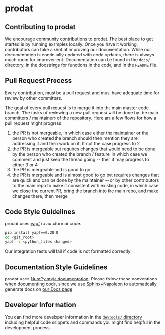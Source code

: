 # prodat

## Contributing to prodat
We encourage community contributions to prodat. The best place to get started is by running examples 
locally. Once you have it working, contributors can take a shot at improving our documentation. While
our documentation is continually updated with code updates, there is always much room for improvement.
Documentation can be found in the `docs/` directory, in the docstrings for functions in the code, and 
in the `README` file. 

## Pull Request Process
Every contribution, must be a pull request and must have adequate time for review by other committers.

The goal of every pull request is to merge it into the main master code branch. The tasks of reviewing 
a new pull request will be done by the main committers / maintainers of the repository. Here are a few flows for how 
a pull request might progress

1) the PR is not mergeable, in which case either the maintainer or the person who created the branch should then mention they are addressing it and then work on it. If not the case progress to 2
2) the PR is mergeable but requires changes that would need to be done by the person who created the branch / feature, in which case we comment and just keep the thread going -- then it may progress to either 3 or 4
3) the PR is mergeable and is good to go 
4) the PR is mergeable and is almost good to go but requires changes that are quick and can be done by the maintainer -- or by other contributors to the main repo to make it consistent with existing code, in which case we close the current PR, bring the branch into the main repo, and make changes there, then merge

## Code Style Guidelines
prodat uses [yapf](https://github.com/google/yapf) to autoformat code.

``` bash
pip install yapf==0.20.0
cd <git_root>
yapf -i <python_files changed>
```

Our integration tests will fail if code is not formatted correctly

## Documentation Style Guidelines
prodat uses [NumPy style documentation](https://github.com/numpy/numpy/blob/master/doc/HOWTO_DOCUMENT.rst.txt). Please follow these conventions when documenting code, since we use [Sphinx+Napoleon](http://www.sphinx-doc.org/en/stable/ext/napoleon.html) to automatically generate docs on [our Docs page](http://prodat.readthedocs.io/en/latest/)

## Developer Information
You can find more developer information in the [`devtools/` directory](/devtools) including helpful
code snippets and commands you might find helpful in the development process.